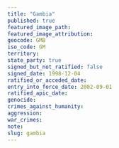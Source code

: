 ```yaml
---
title: "Gambia"
published: true
featured_image_path:
featured_image_attribution:
geocode: GMB
iso_code: GM
territory:
state_party: true
signed_but_not_ratified: false
signed_date: 1998-12-04
ratified_or_acceded_date:
entry_into_force_date: 2002-09-01
ratified_apic_date:
genocide:
crimes_against_humanity:
aggression:
war_crimes:
note:
slug: gambia
---
```

